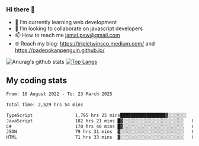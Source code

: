 ### Hi there 👋

<!--
**padepokanpenguin/padepokanpenguin** is a ✨ _special_ ✨ repository because its `README.md` (this file) appears on your GitHub profile.
-->

- 🌱 I’m currently learning  web development
- 👯 I’m looking to collaborate on javascript developers
- 📫 How to reach me jamal.psw@gmail.com
- 🌐 Reach my blog:
   https://tripletwinsco.medium.com/ and
   https://padepokanpenguin.github.io/

![Anurag's github stats](https://github-readme-stats.vercel.app/api?username=padepokanpenguin&count_private=true&disable_animations=false&show_icons=true&theme=default)
[![Top Langs](https://github-readme-stats.vercel.app/api/top-langs/?username=padepokanpenguin&theme=default&layout=compact)](https://github.com/padepokanpenguin)

## My coding stats

<!--START_SECTION:waka-->

```txt
From: 16 August 2022 - To: 23 March 2025

Total Time: 2,529 hrs 54 mins

TypeScript                1,795 hrs 25 mins█████████████████▓░░░░░░░   70.97 %
JavaScript                182 hrs 21 mins █▓░░░░░░░░░░░░░░░░░░░░░░░   07.21 %
C#                        170 hrs 40 mins █▓░░░░░░░░░░░░░░░░░░░░░░░   06.75 %
JSON                      79 hrs 31 mins  ▓░░░░░░░░░░░░░░░░░░░░░░░░   03.14 %
HTML                      71 hrs 33 mins  ▓░░░░░░░░░░░░░░░░░░░░░░░░   02.83 %
```

<!--END_SECTION:waka-->



